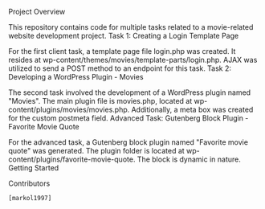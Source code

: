 Project Overview

This repository contains code for multiple tasks related to a movie-related website development project.
Task 1: Creating a Login Template Page

For the first client task, a template page file login.php was created. It resides at wp-content/themes/movies/template-parts/login.php. AJAX was utilized to send a POST method to an endpoint for this task.
Task 2: Developing a WordPress Plugin - Movies

The second task involved the development of a WordPress plugin named "Movies". The main plugin file is movies.php, located at wp-content/plugins/movies/movies.php. Additionally, a meta box was created for the custom postmeta field.
Advanced Task: Gutenberg Block Plugin - Favorite Movie Quote

For the advanced task, a Gutenberg block plugin named "Favorite movie quote" was generated. The plugin folder is located at wp-content/plugins/favorite-movie-quote. The block is dynamic in nature.
Getting Started

Contributors

    [markol1997]
